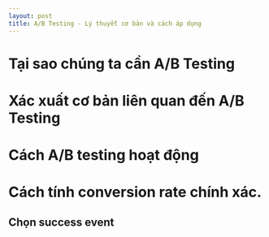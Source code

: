 ```yaml
---
layout: post
title: A/B Testing - Lý thuyết cơ bản và cách áp dụng
---
```


# Tại sao chúng ta cần A/B Testing
# Xác xuất cơ bản liên quan đến A/B Testing 
# Cách A/B testing hoạt động 
# Cách tính conversion rate chính xác. 
## Chọn success event 
